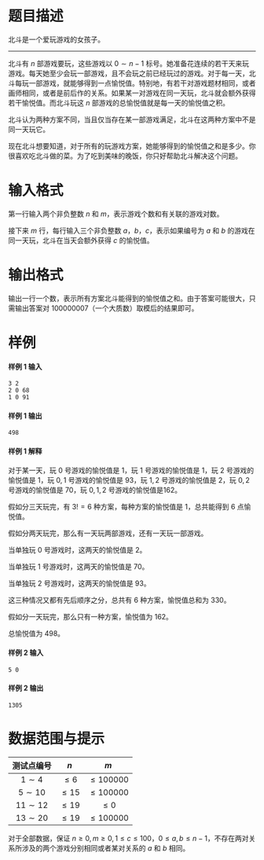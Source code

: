 
# 题目描述

北斗是一个爱玩游戏的女孩子。

---

北斗有 $n$ 部游戏要玩，这些游戏以 $0\sim n-1$ 标号。她准备花连续的若干天来玩游戏。每天她至少会玩一部游戏，且不会玩之前已经玩过的游戏。对于每一天，北斗每玩一部游戏，就能够得到一点愉悦值。特别地，有若干对游戏题材相同，或者画师相同，或者是前后作的关系。如果某一对游戏在同一天玩，北斗就会额外获得若干愉悦值。而北斗玩这 $n$ 部游戏的总愉悦值就是每一天的愉悦值之积。

北斗认为两种方案不同，当且仅当存在某一部游戏满足，北斗在这两种方案中不是同一天玩它。

现在北斗想要知道，对于所有的玩游戏方案，她能够得到的愉悦值之和是多少。你很喜欢吃北斗做的菜。为了吃到美味的晚饭，你只好帮助北斗解决这个问题。


# 输入格式

第一行输入两个非负整数 $n$ 和 $m$，表示游戏个数和有关联的游戏对数。

接下来 $m$ 行，每行输入三个非负整数 $a$，$b$，$c$，表示如果编号为 $a$ 和 $b$ 的游戏在同一天玩，北斗在当天会额外获得 $c$ 的愉悦值。


# 输出格式

输出一行一个数，表示所有方案北斗能得到的愉悦值之和。由于答案可能很大，只需输出答案对 $100000007$（一个大质数）取模后的结果即可。

# 样例

#### 样例 1 输入
```plain
3 2
2 0 68
1 0 91
```

#### 样例 1 输出
```plain
498
```

#### 样例 1 解释

对于某一天，玩 $0$ 号游戏的愉悦值是 $1$，玩 $1$ 号游戏的愉悦值是 $1$，玩 $2$ 号游戏的愉悦值是 $1$，玩 $0,1$ 号游戏的愉悦值是 $93$，玩 $1,2$ 号游戏的愉悦值是 $2$，玩 $0,2$ 号游戏的愉悦值是 $70$，玩 $0,1,2$ 号游戏的愉悦值是$162$。

假如分三天玩完，有 $3!=6$ 种方案，每种方案的愉悦值是 $1$，总共能得到 $6$ 点愉悦值。

假如分两天玩完，那么有一天玩两部游戏，还有一天玩一部游戏。

当单独玩 $0$ 号游戏时，这两天的愉悦值是 $2$。

当单独玩 $1$ 号游戏时，这两天的愉悦值是 $70$。

当单独玩 $2$ 号游戏时，这两天的愉悦值是 $93$。

这三种情况又都有先后顺序之分，总共有 $6$ 种方案，愉悦值总和为 $330$。

假如分一天玩完，那么只有一种方案，愉悦值为 $162$。

总愉悦值为 $498$。

#### 样例 2 输入
```plain
5 0
```

#### 样例 2 输出
```plain
1305
```


# 数据范围与提示

|测试点编号|$n$|$m$|
|:-:|:-:|:-:|
|$1\sim 4$|$\le 6$|$\le 100000$|
|$5\sim 10$|$\le 15$|$\le 100000$|
|$11\sim 12$|$\le 19$|$\le 0$|
|$13\sim 20$|$\le 19$|$\le 100000$|

对于全部数据，保证 $n\ge 0,m\ge 0,1\le c\le 100$，$0\le a,b\le n-1$，不存在两对关系所涉及的两个游戏分别相同或者某对关系的 $a$ 和 $b$ 相同。


